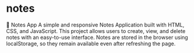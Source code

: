 # notes
📒 Notes App  A simple and responsive Notes Application built with HTML, CSS, and JavaScript. This project allows users to create, view, and delete notes with an easy-to-use interface. Notes are stored in the browser using localStorage, so they remain available even after refreshing the page. 
